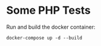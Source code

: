 # Some PHP Tests




Run and build the docker container:

```shell
docker-compose up -d --build
```
